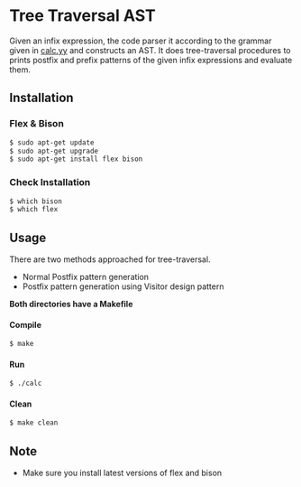 # Tree Traversal AST

Given an infix expression, the code parser it according to the grammar given in [calc.yy](https://github.com/KSVSC/TreeTraversal-VisitorDesignPattern/blob/main/astcpp-visitor_working/calc.yy) and constructs an AST. It does tree-traversal procedures to prints postfix and prefix patterns of the given infix expressions and evaluate them.

## Installation

### Flex & Bison

```bash
$ sudo apt-get update
$ sudo apt-get upgrade
$ sudo apt-get install flex bison
```

### Check Installation

```bash
$ which bison
$ which flex
```

## Usage

There are two methods approached for tree-traversal.
* Normal Postfix pattern generation
* Postfix pattern generation using Visitor design pattern 

__Both directories have a Makefile__  

#### Compile  
```bash
$ make
```
#### Run
```bash
$ ./calc
```
#### Clean
```bash
$ make clean
```
## Note
* Make sure you install latest versions of flex and bison
